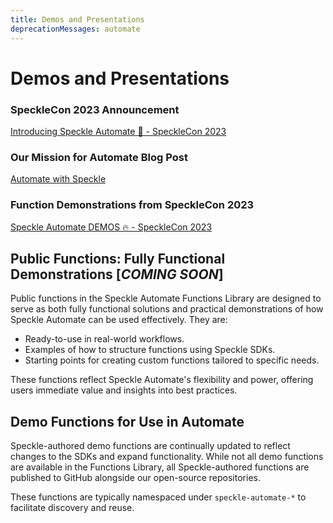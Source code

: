 ```yaml
---
title: Demos and Presentations
deprecationMessages: automate
---
```


<Banner />

# Demos and Presentations

### SpeckleCon 2023 Announcement
[Introducing Speckle Automate 🤖 - SpeckleCon 2023](https://youtu.be/6_rXXGpnfb4)

### Our Mission for Automate Blog Post 
[Automate with Speckle](https://speckle.systems/blog/automate-with-speckle/)

### Function Demonstrations from SpeckleCon 2023
[Speckle Automate DEMOS 🔥 - SpeckleCon 2023](https://youtu.be/BuyUvIVUO2g)

## Public Functions: Fully Functional Demonstrations [_COMING SOON_]

Public functions in the Speckle Automate Functions Library are designed to serve as both fully functional solutions and practical demonstrations of how Speckle Automate can be used effectively. They are:

- Ready-to-use in real-world workflows.
- Examples of how to structure functions using Speckle SDKs.
- Starting points for creating custom functions tailored to specific needs.

These functions reflect Speckle Automate's flexibility and power, offering users immediate value and insights into best practices.

## Demo Functions for Use in Automate

Speckle-authored demo functions are continually updated to reflect changes to the SDKs and expand functionality. While not all demo functions are available in the Functions Library, all Speckle-authored functions are published to GitHub alongside our open-source repositories.

These functions are typically namespaced under `speckle-automate-*` to facilitate discovery and reuse.
